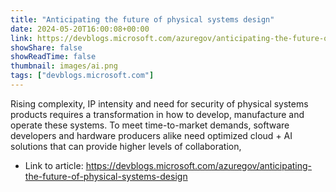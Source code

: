 ```yaml
---
title: "Anticipating the future of physical systems design"
date: 2024-05-20T16:00:08+00:00
link: https://devblogs.microsoft.com/azuregov/anticipating-the-future-of-physical-systems-design
showShare: false
showReadTime: false
thumbnail: images/ai.png
tags: ["devblogs.microsoft.com"]
---
```

Rising complexity, IP intensity and need for security of physical systems products requires a transformation in how to develop, manufacture and operate these systems. To meet time-to-market demands, software developers and hardware producers alike need optimized cloud + AI solutions that can provide higher levels of collaboration,

- Link to article: https://devblogs.microsoft.com/azuregov/anticipating-the-future-of-physical-systems-design